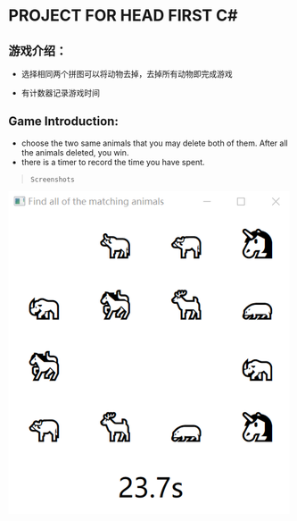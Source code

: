 # PROJECT FOR HEAD FIRST C#

## 游戏介绍：

- 选择相同两个拼图可以将动物去掉，去掉所有动物即完成游戏

- 有计数器记录游戏时间

  

## Game Introduction:

- choose the two same animals that you may delete both of them. After all the animals deleted, you win.
- there is a timer to record the time you have spent.



> ```
> Screenshots
> ```



![alt picture](./resource/image.png)





